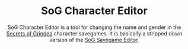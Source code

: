 <h1 align="center"> SoG Character Editor </h1>

<p align="center"> 
SoG Character Editor is a tool for changing the name and gender in the  <a href="https://store.steampowered.com/app/269770/Secrets_of_Grindea/">Secrets of Grindea</a> character savegames.  
It is basically a stripped down version of the <a href="https://github.com/tolik518/SoG_SGreader">SoG Savegame Editor</a>.
</p> 
